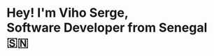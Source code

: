   <div id="profile-box">
    <div id="about">
      <h1 class="intro">
        Hey! I'm Viho Serge, <br>
        Software Developer from Senegal 🇸🇳 
      </h1>
    </div>
    <div id="picture">
    </div>
  </div>
